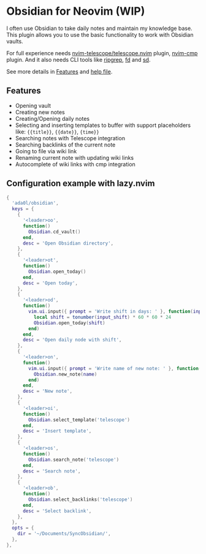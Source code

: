# Obsidian for Neovim (WIP)

I often use Obsidian to take daily notes and maintain my knowledge base. This plugin allows you to use the basic functionality to work with Obsidian vaults.

For full experience needs [nvim-telescope/telescope.nvim](https://github.com/nvim-telescope/telescope.nvim) plugin, [nvim-cmp](https://github.com/hrsh7th/nvim-cmp) plugin. And it also needs CLI tools like [ripgrep](https://github.com/BurntSushi/ripgrep), [fd](https://github.com/sharkdp/fd) and [sd](https://github.com/chmln/sd).

See more details in [Features](#features) and [help file](doc/obsidian.txt).

## Features

- Opening vault
- Creating new notes
- Creating/Opening daily notes
- Selecting and inserting templates to buffer with support placeholders like: `{{title}}`, `{{date}}`, `{time}}`
- Searching notes with Telescope integration
- Searching backlinks of the current note
- Going to file via wiki link
- Renaming current note with updating wiki links
- Autocomplete of wiki links with cmp integration

## Configuration example with lazy.nvim

```lua
{
  'ada0l/obsidian',
  keys = {
    {
      '<leader>oo',
      function()
        Obsidian.cd_vault()
      end,
      desc = 'Open Obsidian directory',
    },
    {
      '<leader>ot',
      function()
        Obsidian.open_today()
      end,
      desc = 'Open today',
    },
    {
      '<leader>od',
      function()
        vim.ui.input({ prompt = 'Write shift in days: ' }, function(input_shift)
          local shift = tonumber(input_shift) * 60 * 60 * 24
          Obsidian.open_today(shift)
        end)
      end,
      desc = 'Open daily node with shift',
    },
    {
      '<leader>on',
      function()
        vim.ui.input({ prompt = 'Write name of new note: ' }, function(name)
          Obsidian.new_note(name)
        end)
      end,
      desc = 'New note',
    },
    {
      '<leader>oi',
      function()
        Obsidian.select_template('telescope')
      end,
      desc = 'Insert template',
    },
    {
      '<leader>os',
      function()
        Obsidian.search_note('telescope')
      end,
      desc = 'Search note',
    },
    {
      '<leader>ob',
      function()
        Obsidian.select_backlinks('telescope')
      end,
      desc = 'Select backlink',
    },
  },
  opts = {
    dir = '~/Documents/SyncObsidian/',
  },
},
```
